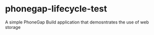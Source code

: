 phonegap-lifecycle-test
=======================
 A simple PhoneGap Build application that demosntrates the use of web storage
